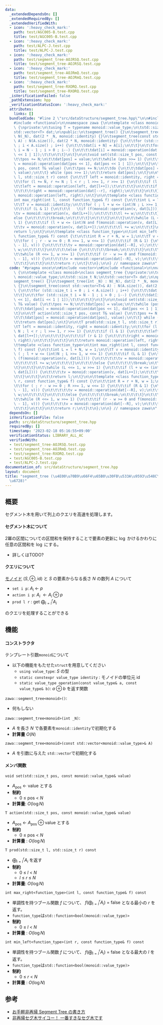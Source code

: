 ```yaml
---
data:
  _extendedDependsOn: []
  _extendedRequiredBy: []
  _extendedVerifiedWith:
  - icon: ':heavy_check_mark:'
    path: test/AGC005-B.test.cpp
    title: test/AGC005-B.test.cpp
  - icon: ':heavy_check_mark:'
    path: test/ALPC-J.test.cpp
    title: test/ALPC-J.test.cpp
  - icon: ':heavy_check_mark:'
    path: test/segment_tree-AOJRSQ.test.cpp
    title: test/segment_tree-AOJRSQ.test.cpp
  - icon: ':heavy_check_mark:'
    path: test/segment_tree-AOJRmQ.test.cpp
    title: test/segment_tree-AOJRmQ.test.cpp
  - icon: ':heavy_check_mark:'
    path: test/segment_tree-RXORQ.test.cpp
    title: test/segment_tree-RXORQ.test.cpp
  _isVerificationFailed: false
  _pathExtension: hpp
  _verificationStatusIcon: ':heavy_check_mark:'
  attributes:
    links: []
  bundledCode: "#line 2 \"src/dataStructure/segment_tree.hpp\"\n\n#include <vector>\n\
    #include <functional>\n\nnamespace zawa {\n\ntemplate <class monoid>\nclass segment_tree\
    \ {\nprivate:\n\tusing T = typename monoid::value_type;\n\tstd::size_t N;\n\t\
    std::vector<T> dat;\n\npublic:\n\tsegment_tree() {}\n\tsegment_tree(int _N) :\
    \ N(_N), dat(2 * _N, monoid::identity) {}\n\tsegment_tree(const std::vector<T>&\
    \ A) : N(A.size()), dat(2 * N, monoid::identity) {\n\t\tfor (std::size_t i = 0\
    \ ; i < A.size() ; i++) {\n\t\t\tdat[i + N] = A[i];\n\t\t}\n\t\tfor (std::size_t\
    \ i = N - 1 ; i > 0 ; i--) {\n\t\t\tdat[i] = monoid::operation(dat[i << 1], dat[i\
    \ << 1 | 1]);\t\t\n\t\t}\n\t}\n\n\tvoid set(std::size_t pos, const T& value) {\n\
    \t\tpos += N;\n\t\tdat[pos] = value;\n\t\twhile (pos >>= 1) {\n\t\t\tdat[pos]\
    \ = monoid::operation(dat[pos << 1], dat[pos << 1 | 1]);\n\t\t}\n\t}\n\n\tT action(std::size_t\
    \ pos, const T& value) {\n\t\tpos += N;\n\t\tdo {\n\t\t\tdat[pos] = monoid::operation(dat[pos],\
    \ value);\n\t\t} while (pos >>= 1);\n\t\treturn dat[pos];\n\t}\n\n\tT prod(std::size_t\
    \ l, std::size_t r) const {\n\t\tT left = monoid::identity, right = monoid::identity;\n\
    \t\tfor (l += N, r += N ; l < r ; l >>= 1, r >>= 1) {\n\t\t\tif (l & 1) {\n\t\t\
    \t\tleft = monoid::operation(left, dat[l++]);\t\n\t\t\t}\n\t\t\tif (r & 1) {\n\
    \t\t\t\tright = monoid::operation(dat[--r], right);\n\t\t\t}\n\t\t}\n\t\treturn\
    \ monoid::operation(left, right);\n\t}\n\n\ttemplate <class function_type>\n\t\
    int max_right(int l, const function_type& f) const {\n\t\tint L = l + N, w = 1;\n\
    \t\tT v = monoid::identity;\n\t\tfor ( ; l + w <= (int)N ; L >>= 1, w <<= 1) {\n\
    \t\t\tif (L & 1) {\n\t\t\t   \tif (f(monoid::operation(v, dat[L]))) {\n\t\t\t\t\
    \tv = monoid::operation(v, dat[L++]);\n\t\t\t\t\tl += w;\n\t\t\t\t}\n\t\t\t\t\
    else {\n\t\t\t\t\tbreak;\n\t\t\t\t}\n\t\t\t}\n\t\t}\n\t\twhile (L <<= 1, w >>=\
    \ 1) {\n\t\t\tif (l + w <= (int)N and f(monoid::operation(v, dat[L]))) {\n\t\t\
    \t\tv = monoid::operation(v, dat[L++]);\n\t\t\t\tl += w;\n\t\t\t}\n\t\t}\n\t\t\
    return l;\n\t}\n\n\ttemplate <class function_type>\n\tint min_left(int r, const\
    \ function_type& f) const {\t\n\t\tint R = r + N, w = 1;\n\t\tT v = monoid::identity;\n\
    \t\tfor ( ; r - w >= 0 ; R >>= 1, w <<= 1) {\n\t\t\tif (R & 1) {\n\t\t\t\tif (f(monoid::operation(dat[R\
    \ - 1], v))) {\n\t\t\t\t\tv = monoid::operation(dat[--R], v);\n\t\t\t\t\tr -=\
    \ w;\n\t\t\t\t}\n\t\t\t\telse {\n\t\t\t\t\tbreak;\n\t\t\t\t}\n\t\t\t}\n\t\t}\n\
    \t\twhile (R <<= 1, w >>= 1) {\n\t\t\tif (r - w >= 0 and f(monoid::operation(dat[R\
    \ - 1], v))) {\n\t\t\t\tv = monoid::operation(dat[--R], v);\n\t\t\t\tr -= w;\n\
    \t\t\t}\n\t\t}\n\t\treturn r;\n\t}\t\n};\n\n} // namespace zawa\n"
  code: "#pragma once\n\n#include <vector>\n#include <functional>\n\nnamespace zawa\
    \ {\n\ntemplate <class monoid>\nclass segment_tree {\nprivate:\n\tusing T = typename\
    \ monoid::value_type;\n\tstd::size_t N;\n\tstd::vector<T> dat;\n\npublic:\n\t\
    segment_tree() {}\n\tsegment_tree(int _N) : N(_N), dat(2 * _N, monoid::identity)\
    \ {}\n\tsegment_tree(const std::vector<T>& A) : N(A.size()), dat(2 * N, monoid::identity)\
    \ {\n\t\tfor (std::size_t i = 0 ; i < A.size() ; i++) {\n\t\t\tdat[i + N] = A[i];\n\
    \t\t}\n\t\tfor (std::size_t i = N - 1 ; i > 0 ; i--) {\n\t\t\tdat[i] = monoid::operation(dat[i\
    \ << 1], dat[i << 1 | 1]);\t\t\n\t\t}\n\t}\n\n\tvoid set(std::size_t pos, const\
    \ T& value) {\n\t\tpos += N;\n\t\tdat[pos] = value;\n\t\twhile (pos >>= 1) {\n\
    \t\t\tdat[pos] = monoid::operation(dat[pos << 1], dat[pos << 1 | 1]);\n\t\t}\n\
    \t}\n\n\tT action(std::size_t pos, const T& value) {\n\t\tpos += N;\n\t\tdo {\n\
    \t\t\tdat[pos] = monoid::operation(dat[pos], value);\n\t\t} while (pos >>= 1);\n\
    \t\treturn dat[pos];\n\t}\n\n\tT prod(std::size_t l, std::size_t r) const {\n\t\
    \tT left = monoid::identity, right = monoid::identity;\n\t\tfor (l += N, r +=\
    \ N ; l < r ; l >>= 1, r >>= 1) {\n\t\t\tif (l & 1) {\n\t\t\t\tleft = monoid::operation(left,\
    \ dat[l++]);\t\n\t\t\t}\n\t\t\tif (r & 1) {\n\t\t\t\tright = monoid::operation(dat[--r],\
    \ right);\n\t\t\t}\n\t\t}\n\t\treturn monoid::operation(left, right);\n\t}\n\n\
    \ttemplate <class function_type>\n\tint max_right(int l, const function_type&\
    \ f) const {\n\t\tint L = l + N, w = 1;\n\t\tT v = monoid::identity;\n\t\tfor\
    \ ( ; l + w <= (int)N ; L >>= 1, w <<= 1) {\n\t\t\tif (L & 1) {\n\t\t\t   \tif\
    \ (f(monoid::operation(v, dat[L]))) {\n\t\t\t\t\tv = monoid::operation(v, dat[L++]);\n\
    \t\t\t\t\tl += w;\n\t\t\t\t}\n\t\t\t\telse {\n\t\t\t\t\tbreak;\n\t\t\t\t}\n\t\t\
    \t}\n\t\t}\n\t\twhile (L <<= 1, w >>= 1) {\n\t\t\tif (l + w <= (int)N and f(monoid::operation(v,\
    \ dat[L]))) {\n\t\t\t\tv = monoid::operation(v, dat[L++]);\n\t\t\t\tl += w;\n\t\
    \t\t}\n\t\t}\n\t\treturn l;\n\t}\n\n\ttemplate <class function_type>\n\tint min_left(int\
    \ r, const function_type& f) const {\t\n\t\tint R = r + N, w = 1;\n\t\tT v = monoid::identity;\n\
    \t\tfor ( ; r - w >= 0 ; R >>= 1, w <<= 1) {\n\t\t\tif (R & 1) {\n\t\t\t\tif (f(monoid::operation(dat[R\
    \ - 1], v))) {\n\t\t\t\t\tv = monoid::operation(dat[--R], v);\n\t\t\t\t\tr -=\
    \ w;\n\t\t\t\t}\n\t\t\t\telse {\n\t\t\t\t\tbreak;\n\t\t\t\t}\n\t\t\t}\n\t\t}\n\
    \t\twhile (R <<= 1, w >>= 1) {\n\t\t\tif (r - w >= 0 and f(monoid::operation(dat[R\
    \ - 1], v))) {\n\t\t\t\tv = monoid::operation(dat[--R], v);\n\t\t\t\tr -= w;\n\
    \t\t\t}\n\t\t}\n\t\treturn r;\n\t}\t\n};\n\n} // namespace zawa\n"
  dependsOn: []
  isVerificationFile: false
  path: src/dataStructure/segment_tree.hpp
  requiredBy: []
  timestamp: '2023-02-18 05:16:55+09:00'
  verificationStatus: LIBRARY_ALL_AC
  verifiedWith:
  - test/segment_tree-AOJRSQ.test.cpp
  - test/segment_tree-AOJRmQ.test.cpp
  - test/segment_tree-RXORQ.test.cpp
  - test/AGC005-B.test.cpp
  - test/ALPC-J.test.cpp
documentation_of: src/dataStructure/segment_tree.hpp
layout: document
title: "segment_tree (\u4E00\u70B9\u66F4\u65B0\u30FB\u533A\u9593\u548C\u30BB\u30B0\
  \u6728)"
---
```


## 概要

セグメント木を用いて列上のクエリを高速を処理します。

#### セグメント木について

2冪の区間についての区間和を保持することで要素の更新に $\log$ かけるかわりに任意の区間和を $\log$ にする。
- 詳しくはTODO?

#### クエリについて

[モノイド](https://ja.wikipedia.org/wiki/%E3%83%A2%E3%83%8E%E3%82%A4%E3%83%89) $(S, \oplus, \text{id})$ と $S$ の要素からなる長さ $N$ の数列 $A$ について

- `set i p`: $A_i\ \leftarrow\ p$
- `action i p`: $A_i\ \leftarrow A_i \oplus p$
- `prod l r` : get $\displaystyle \bigoplus_{i = l}^r A_i$

のクエリを処理することができる

## 機能

#### コンストラクタ

テンプレート引数`monoid`について
- 以下の機能をもたせた`struct`を用意してください
	- `using value_type`: $S$ の型
	- `static constexpr value_type identity` : モノイドの単位元 $\text{id}$
	- `static value_type operation(const value_type& a, const value_type& b)`: $a\oplus b$ を返す関数

`zawa::segment_tree<monoid>()`:
- 何もしない

`zawa::segment_tree<monoid>(int _N)`:
- $A$ を長さ $N$ で各要素を`monoid::identity`で初期化する
- **計算量** $O(N)$

`zawa::segment_tree<monoid>(const std::vector<monoid::value_type>& A)`
- $A$ を引数に与えた `std::vector`で初期化する

#### メンバ関数

`void set(std::size_t pos, const monoid::value_type& value)`
- $A_{\text{pos}}\ \leftarrow\ \text{value}$ とする
- **制約**
	- $0\ \le\ \text{pos}\ <\ N$
- **計算量**: $O(\log N)$

`T action(std::size_t pos, const monoid::value_type& value)`
- $A_{\text{pos}}\ \leftarrow\ A_{\text{pos}} \oplus \text{value}$ とする
- **制約**
	- $0\ \le\ \text{pos}\ <\ N$
- **計算量** : $O(\log N)$

`T prod(std::size_t l, std::size_t r) const`
- $\displaystyle \bigoplus_{i = l}^r A_i$  を返す
- **制約**
	- $0\ \le\ l\ <\ N$
	- $l\ \le\ r\ \le\ N$
- **計算量**: $O(\log N)$

`int max_right<function_type>(int l, const function_type& f) const`
- 単調性を持つブール関数 $f$ について、 $\displaystyle f(\bigoplus_{i = l}^r A_i)\ =\ \text{false}$ となる最小の $r$ を返す。
- `function_type`は`std::function<bool(monoid::value_type)>`
- **制約**
	- $0\ \le\ l\ <\ N$
- **計算量** : $O(\log N)$

`int min_left<function_type>(int r, const function_type& f) const`
- 単調性を持つブール関数 $f$ について、 $\displaystyle f(\bigoplus_{i = l}^r A_i)\ =\ \text{false}$ となる最大の $l$ を返す。
- `function_type`は`std::function<bool(monoid::value_type)>`
- **制約**
	- $0\ \le\ r\ <\ N$
- **計算量** : $O(\log N)$

##  参考

- [お手軽非再帰 Segment Tree の書き方](https://hackmd.io/@tatyam-prime/rkA5wJMdo)
- [非再帰セグ木サイコー！ 一番すきなセグ木です](https://hcpc-hokudai.github.io/archive/structure_segtree_001.pdf)
